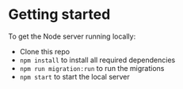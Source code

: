 # Getting started

To get the Node server running locally:

- Clone this repo
- `npm install` to install all required dependencies
- `npm run migration:run` to run the migrations
- `npm start` to start the local server